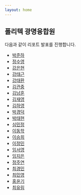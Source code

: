 ```yaml
---
layout: home
---
```


## 폴리텍 광명융합원
다음과 같이 리포트 발표를 진행합니다.

* [박준하](junha)
* [정수영](suyoung)
* [강은현](eunhyeon)
* [강태근](taegeun)
* [강태환](taehwan)
* [김관중]()
* [김남훈](namhoon)
* [김재영](jaeyoung)
* [김하영](hayoung)
* [박경덕]()
* [박태현](ParkTaeHyeon)
* [심민정]()
* [이동학](donghak)
* [이승희](seunghee)
* [이정민](jeongmin)
* [임서영]()
* [임지은](jieun)
* [정주연](juyeon)
* [최경민](ckm)
* [최민영](minyoung)
* [홍윤기]()
* [최유림](yulim)
